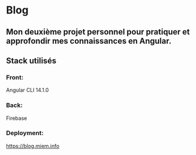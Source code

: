 

# Blog
## Mon deuxième projet personnel pour pratiquer et approfondir mes connaissances en Angular.
## Stack utilisés

### Front: 
Angular CLI 14.1.0
### Back: 
Firebase
### Deployment:
https://blog.miem.info
